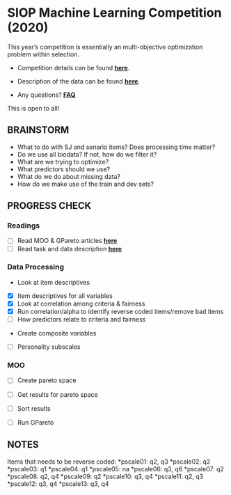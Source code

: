 # SIOP Machine Learning Competition (2020)

This year’s competition is essentially an multi-objective optimization problem within selection.

- Competition details can be found **[here](https://drive.google.com/file/d/1MW9Fli3ykCkP8dPuCll78rvyaGyxyxAC/view)**.

- Description of the data can be found **[here](https://drive.google.com/file/d/1_Ve4jRoYsj5GB62_9BXdJGjstl_2KsZ5/view)**.

- Any questions? **[FAQ](https://docs.google.com/document/d/1gxWAl5jMtZXabcOPd2ivTT-C3KAXA_E3BLHcF80dtXs/edit)**

This is open to all!


## BRAINSTORM
* What to do with SJ and senario items? Does processing time matter?
* Do we use all biodata? If not, how do we filter it?
* What are we trying to optimize?
* What predictors should we use?
* What do we do about missing data?
* How do we make use of the train and dev sets?


## PROGRESS CHECK

### Readings
- [ ] Read MOO & GPareto articles **[here](https://drive.google.com/drive/u/0/folders/1sm5aJdyIsk_2Rp4CdAtab7duamQWFXCg)**
- [ ] Read task and data description **[here](https://drive.google.com/file/d/1_Ve4jRoYsj5GB62_9BXdJGjstl_2KsZ5/view)**

### Data Processing
* Look at item descriptives
- [x] Item descriptives for all variables
- [x] Look at correlation among criteria & fairness
- [x] Run correlation/alpha to identify reverse coded items/remove bad items
- [ ] How predictors relate to criteria and fairness
* Create composite variables
- [ ] Personality subscales

### MOO
- [ ] Create pareto space
- [ ] Get results for pareto space
- [ ] Sort results
- [ ] Run GPareto


## NOTES
Items that needs to be reverse coded:
*pscale01: q2, q3
*pscale02: q2
*pscale03: q1
*pscale04: q1
*pscale05: na
*pscale06: q3, q6
*pscale07: q2
*pscale08: q2, q4
*pscale09: q2
*pscale10: q3, q4
*pscale11: q2, q3
*pscale12: q3, q4
*pscale13: q3, q4
